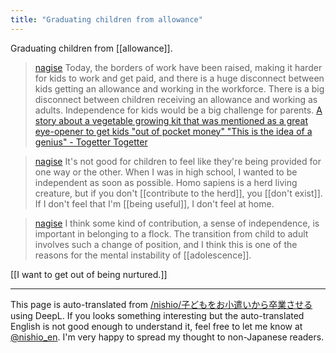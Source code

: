 ```yaml
---
title: "Graduating children from allowance"
---
```


Graduating children from [[allowance]].
> [nagise](https://x.com/nagise/status/1829287178545123401) Today, the borders of work have been raised, making it harder for kids to work and get paid, and there is a huge disconnect between kids getting an allowance and working in the workforce. There is a big disconnect between children receiving an allowance and working as adults. Independence for kids would be a big challenge for parents.
>  [A story about a vegetable growing kit that was mentioned as a great eye-opener to get kids "out of pocket money" "This is the idea of a genius" - Togetter Togetter](https://togetter.com/li/2425050)

> [nagise](https://x.com/nagise/status/1829288246515495030) It's not good for children to feel like they're being provided for one way or the other. When I was in high school, I wanted to be independent as soon as possible. Homo sapiens is a herd living creature, but if you don't [[contribute to the herd]], you [[don't exist]]. If I don't feel that I'm [[being useful]], I don't feel at home.

> [nagise](https://x.com/nagise/status/1829289055307399222) I think some kind of contribution, a sense of independence, is important in belonging to a flock.
>  The transition from child to adult involves such a change of position, and I think this is one of the reasons for the mental instability of [[adolescence]].

[[I want to get out of being nurtured.]]

---
This page is auto-translated from [/nishio/子どもをお小遣いから卒業させる](https://scrapbox.io/nishio/子どもをお小遣いから卒業させる) using DeepL. If you looks something interesting but the auto-translated English is not good enough to understand it, feel free to let me know at [@nishio_en](https://twitter.com/nishio_en). I'm very happy to spread my thought to non-Japanese readers.